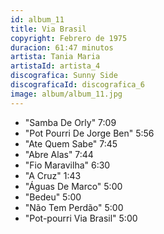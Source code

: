 ```yaml
---
id: album_11
title: Via Brasil
copyright: Febrero de 1975
duracion: 61:47 minutos
artista: Tania Maria 
artistaId: artista_4
discografica: Sunny Side 
discograficaId: discografica_6
image: album/album_11.jpg
---
```


- "Samba De Orly" 7:09
- "Pot Pourri De Jorge Ben" 5:56
- "Ate Quem Sabe" 7:45
- "Abre Alas" 7:44
- "Fio Maravilha" 6:30
- "A Cruz" 1:43
- "Águas De Marco" 5:00
- "Bedeu" 5:00
- "Não Tem Perdão" 5:00
- "Pot-pourri Via Brasil" 5:00
